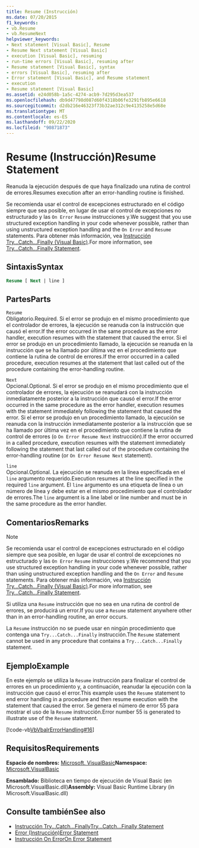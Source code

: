 ```yaml
---
title: Resume (Instrucción)
ms.date: 07/20/2015
f1_keywords:
- vb.Resume
- vb.ResumeNext
helpviewer_keywords:
- Next statement [Visual Basic], Resume
- Resume Next statement [Visual Basic]
- execution [Visual Basic], resuming
- run-time errors [Visual Basic], resuming after
- Resume statement [Visual Basic], syntax
- errors [Visual Basic], resuming after
- Error statement [Visual Basic], and Resume statement
- execution
- Resume statement [Visual Basic]
ms.assetid: e24d058b-1a5c-4274-acb9-7d295d3ea537
ms.openlocfilehash: db9d47798d087d60f4318b06fe3291fb895e6618
ms.sourcegitcommit: d2db216e46323f73b32ae312c9e4135258e5d68e
ms.translationtype: MT
ms.contentlocale: es-ES
ms.lasthandoff: 09/22/2020
ms.locfileid: "90871873"
---
```

# <a name="resume-statement"></a><span data-ttu-id="424b1-102">Resume (Instrucción)</span><span class="sxs-lookup"><span data-stu-id="424b1-102">Resume Statement</span></span>

<span data-ttu-id="424b1-103">Reanuda la ejecución después de que haya finalizado una rutina de control de errores.</span><span class="sxs-lookup"><span data-stu-id="424b1-103">Resumes execution after an error-handling routine is finished.</span></span>  
  
 <span data-ttu-id="424b1-104">Se recomienda usar el control de excepciones estructurado en el código siempre que sea posible, en lugar de usar el control de excepciones no estructurado y las `On Error` `Resume` instrucciones y.</span><span class="sxs-lookup"><span data-stu-id="424b1-104">We suggest that you use structured exception handling in your code whenever possible, rather than using unstructured exception handling and the `On Error` and `Resume` statements.</span></span> <span data-ttu-id="424b1-105">Para obtener más información, vea [Instrucción Try...Catch...Finally (Visual Basic)](try-catch-finally-statement.md).</span><span class="sxs-lookup"><span data-stu-id="424b1-105">For more information, see [Try...Catch...Finally Statement](try-catch-finally-statement.md).</span></span>  
  
## <a name="syntax"></a><span data-ttu-id="424b1-106">Sintaxis</span><span class="sxs-lookup"><span data-stu-id="424b1-106">Syntax</span></span>  
  
```vb  
Resume [ Next | line ]  
```  
  
## <a name="parts"></a><span data-ttu-id="424b1-107">Partes</span><span class="sxs-lookup"><span data-stu-id="424b1-107">Parts</span></span>  

 `Resume`  
 <span data-ttu-id="424b1-108">Obligatorio.</span><span class="sxs-lookup"><span data-stu-id="424b1-108">Required.</span></span> <span data-ttu-id="424b1-109">Si el error se produjo en el mismo procedimiento que el controlador de errores, la ejecución se reanuda con la instrucción que causó el error.</span><span class="sxs-lookup"><span data-stu-id="424b1-109">If the error occurred in the same procedure as the error handler, execution resumes with the statement that caused the error.</span></span> <span data-ttu-id="424b1-110">Si el error se produjo en un procedimiento llamado, la ejecución se reanuda en la instrucción que se ha llamado por última vez en el procedimiento que contiene la rutina de control de errores.</span><span class="sxs-lookup"><span data-stu-id="424b1-110">If the error occurred in a called procedure, execution resumes at the statement that last called out of the procedure containing the error-handling routine.</span></span>  
  
 `Next`  
 <span data-ttu-id="424b1-111">Opcional.</span><span class="sxs-lookup"><span data-stu-id="424b1-111">Optional.</span></span> <span data-ttu-id="424b1-112">Si el error se produjo en el mismo procedimiento que el controlador de errores, la ejecución se reanudará con la instrucción inmediatamente posterior a la instrucción que causó el error.</span><span class="sxs-lookup"><span data-stu-id="424b1-112">If the error occurred in the same procedure as the error handler, execution resumes with the statement immediately following the statement that caused the error.</span></span> <span data-ttu-id="424b1-113">Si el error se produjo en un procedimiento llamado, la ejecución se reanuda con la instrucción inmediatamente posterior a la instrucción que se ha llamado por última vez en el procedimiento que contiene la rutina de control de errores (o `On Error Resume Next` instrucción).</span><span class="sxs-lookup"><span data-stu-id="424b1-113">If the error occurred in a called procedure, execution resumes with the statement immediately following the statement that last called out of the procedure containing the error-handling routine (or `On Error Resume Next` statement).</span></span>  
  
 `line`  
 <span data-ttu-id="424b1-114">Opcional.</span><span class="sxs-lookup"><span data-stu-id="424b1-114">Optional.</span></span> <span data-ttu-id="424b1-115">La ejecución se reanuda en la línea especificada en el `line` argumento requerido.</span><span class="sxs-lookup"><span data-stu-id="424b1-115">Execution resumes at the line specified in the required `line` argument.</span></span> <span data-ttu-id="424b1-116">El `line` argumento es una etiqueta de línea o un número de línea y debe estar en el mismo procedimiento que el controlador de errores.</span><span class="sxs-lookup"><span data-stu-id="424b1-116">The `line` argument is a line label or line number and must be in the same procedure as the error handler.</span></span>  
  
## <a name="remarks"></a><span data-ttu-id="424b1-117">Comentarios</span><span class="sxs-lookup"><span data-stu-id="424b1-117">Remarks</span></span>  
  
> [!NOTE]
> <span data-ttu-id="424b1-118">Se recomienda usar el control de excepciones estructurado en el código siempre que sea posible, en lugar de usar el control de excepciones no estructurado y las `On Error` `Resume` instrucciones y.</span><span class="sxs-lookup"><span data-stu-id="424b1-118">We recommend that you use structured exception handling in your code whenever possible, rather than using unstructured exception handling and the `On Error` and `Resume` statements.</span></span> <span data-ttu-id="424b1-119">Para obtener más información, vea [Instrucción Try...Catch...Finally (Visual Basic)](try-catch-finally-statement.md).</span><span class="sxs-lookup"><span data-stu-id="424b1-119">For more information, see [Try...Catch...Finally Statement](try-catch-finally-statement.md).</span></span>  
  
 <span data-ttu-id="424b1-120">Si utiliza una `Resume` instrucción que no sea en una rutina de control de errores, se producirá un error.</span><span class="sxs-lookup"><span data-stu-id="424b1-120">If you use a `Resume` statement anywhere other than in an error-handling routine, an error occurs.</span></span>  
  
 <span data-ttu-id="424b1-121">La `Resume` instrucción no se puede usar en ningún procedimiento que contenga una `Try...Catch...Finally` instrucción.</span><span class="sxs-lookup"><span data-stu-id="424b1-121">The `Resume` statement cannot be used in any procedure that contains a `Try...Catch...Finally` statement.</span></span>  
  
## <a name="example"></a><span data-ttu-id="424b1-122">Ejemplo</span><span class="sxs-lookup"><span data-stu-id="424b1-122">Example</span></span>  

 <span data-ttu-id="424b1-123">En este ejemplo se utiliza la `Resume` instrucción para finalizar el control de errores en un procedimiento y, a continuación, reanudar la ejecución con la instrucción que causó el error.</span><span class="sxs-lookup"><span data-stu-id="424b1-123">This example uses the `Resume` statement to end error handling in a procedure and then resume execution with the statement that caused the error.</span></span> <span data-ttu-id="424b1-124">Se genera el número de error 55 para mostrar el uso de la `Resume` instrucción.</span><span class="sxs-lookup"><span data-stu-id="424b1-124">Error number 55 is generated to illustrate use of the `Resume` statement.</span></span>  
  
 [!code-vb[VbVbalrErrorHandling#16](~/samples/snippets/visualbasic/VS_Snippets_VBCSharp/VbVbalrErrorHandling/VB/Class1.vb#16)]  
  
## <a name="requirements"></a><span data-ttu-id="424b1-125">Requisitos</span><span class="sxs-lookup"><span data-stu-id="424b1-125">Requirements</span></span>  

 <span data-ttu-id="424b1-126">**Espacio de nombres:** [Microsoft. VisualBasic](../runtime-library-members.md)</span><span class="sxs-lookup"><span data-stu-id="424b1-126">**Namespace:** [Microsoft.VisualBasic](../runtime-library-members.md)</span></span>  
  
 <span data-ttu-id="424b1-127">**Ensamblado:** Biblioteca en tiempo de ejecución de Visual Basic (en Microsoft.VisualBasic.dll)</span><span class="sxs-lookup"><span data-stu-id="424b1-127">**Assembly:** Visual Basic Runtime Library (in Microsoft.VisualBasic.dll)</span></span>  
  
## <a name="see-also"></a><span data-ttu-id="424b1-128">Consulte también</span><span class="sxs-lookup"><span data-stu-id="424b1-128">See also</span></span>

- [<span data-ttu-id="424b1-129">Instrucción Try...Catch...Finally</span><span class="sxs-lookup"><span data-stu-id="424b1-129">Try...Catch...Finally Statement</span></span>](try-catch-finally-statement.md)
- [<span data-ttu-id="424b1-130">Error (Instrucción)</span><span class="sxs-lookup"><span data-stu-id="424b1-130">Error Statement</span></span>](error-statement.md)
- [<span data-ttu-id="424b1-131">Instrucción On Error</span><span class="sxs-lookup"><span data-stu-id="424b1-131">On Error Statement</span></span>](on-error-statement.md)
